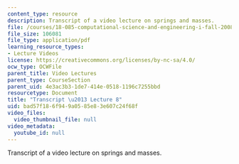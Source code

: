 ```yaml
---
content_type: resource
description: Transcript of a video lecture on springs and masses.
file: /courses/18-085-computational-science-and-engineering-i-fall-2008/bad57f186f949a0585e83e607c24f68f_18-085F08-L08.pdf
file_size: 106081
file_type: application/pdf
learning_resource_types:
- Lecture Videos
license: https://creativecommons.org/licenses/by-nc-sa/4.0/
ocw_type: OCWFile
parent_title: Video Lectures
parent_type: CourseSection
parent_uid: 4e3ac3b3-1de7-414e-0518-1196c7255bbd
resourcetype: Document
title: "Transcript \u2013 Lecture 8"
uid: bad57f18-6f94-9a05-85e8-3e607c24f68f
video_files:
  video_thumbnail_file: null
video_metadata:
  youtube_id: null
---
```

Transcript of a video lecture on springs and masses.